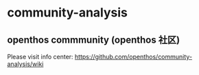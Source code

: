 # community-analysis

## openthos commmunity (openthos 社区)

Please visit info center: https://github.com/openthos/community-analysis/wiki
